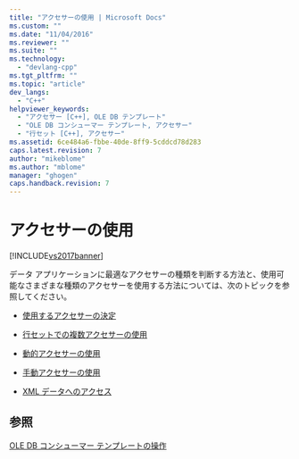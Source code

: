 ```yaml
---
title: "アクセサーの使用 | Microsoft Docs"
ms.custom: ""
ms.date: "11/04/2016"
ms.reviewer: ""
ms.suite: ""
ms.technology: 
  - "devlang-cpp"
ms.tgt_pltfrm: ""
ms.topic: "article"
dev_langs: 
  - "C++"
helpviewer_keywords: 
  - "アクセサー [C++], OLE DB テンプレート"
  - "OLE DB コンシューマー テンプレート, アクセサー"
  - "行セット [C++], アクセサー"
ms.assetid: 6ce484a6-fbbe-40de-8ff9-5cddcd78d283
caps.latest.revision: 7
author: "mikeblome"
ms.author: "mblome"
manager: "ghogen"
caps.handback.revision: 7
---
```

# アクセサーの使用
[!INCLUDE[vs2017banner](../../assembler/inline/includes/vs2017banner.md)]

データ アプリケーションに最適なアクセサーの種類を判断する方法と、使用可能なさまざまな種類のアクセサーを使用する方法については、次のトピックを参照してください。  
  
-   [使用するアクセサーの決定](../../data/oledb/determining-which-type-of-accessor-to-use.md)  
  
-   [行セットでの複数アクセサーの使用](../Topic/Using%20Multiple%20Accessors%20on%20a%20Rowset.md)  
  
-   [動的アクセサーの使用](../../data/oledb/using-dynamic-accessors.md)  
  
-   [手動アクセサーの使用](../Topic/Using%20Manual%20Accessors.md)  
  
-   [XML データへのアクセス](../../data/oledb/accessing-xml-data.md)  
  
## 参照  
 [OLE DB コンシューマー テンプレートの操作](../../data/oledb/working-with-ole-db-consumer-templates.md)